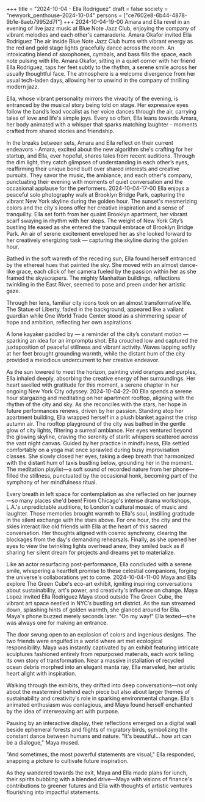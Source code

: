 +++
title = "2024-10-04 - Ella Rodriguez"
draft = false
society = "newyork_penthouse-2024-10-04"
persons = ["ce7602e8-6b44-4878-9b1e-8aeb79952d7f"]
+++
2024-10-04-19-00
Amara and Ella revel in an evening of live jazz music at Blue Note Jazz Club, enjoying the company of vibrant melodies and each other's camaraderie.
Amara Okafor invited Ella Rodriguez
The air inside Blue Note Jazz Club hums with vibrant energy as the red and gold stage lights gracefully dance across the room. An intoxicating blend of saxophones, cymbals, and bass fills the space, each note pulsing with life. Amara Okafor, sitting in a quiet corner with her friend Ella Rodriguez, taps her feet subtly to the rhythm, a serene smile across her usually thoughtful face. The atmosphere is a welcome divergence from her usual tech-laden days, allowing her to unwind in the company of thrilling modern jazz.

Ella, whose vibrant personality mirrors the vivacity of the evening, is entranced by the musical story being told on stage. Her expressive eyes follow the band’s lead vocalist as her voice dances through the air, carrying tales of love and life's simple joys. Every so often, Ella leans towards Amara, her body animated with a whisper that sparks matching laughter - moments crafted from shared stories and friendship.

In the breaks between sets, Amara and Ella reflect on their current endeavors - Amara, excited about the new algorithm she's crafting for her startup, and Ella, ever hopeful, shares tales from recent auditions. Through the dim light, they catch glimpses of understanding in each other’s eyes, reaffirming their unique bond built over shared interests and creative pursuits. They savor the music, the ambiance, and each other's company, punctuating their evening with moments of quiet conversation and the occasional applause for the performers.
2024-10-04-17-00
Ella enjoys a peaceful solo photography walk at Brooklyn Bridge Park, capturing the vibrant New York skyline during the golden hour. The sunset's mesmerizing colors and the city's icons offer her creative inspiration and a sense of tranquility.
Ella set forth from her quaint Brooklyn apartment, her vibrant scarf swaying in rhythm with her steps. The weight of New York City’s bustling life eased as she entered the tranquil embrace of Brooklyn Bridge Park. An air of serene excitement enveloped her as she looked forward to her creatively energizing task — capturing the skyline during the golden hour.

Bathed in the soft warmth of the receding sun, Ella found herself entranced by the ethereal hues that painted the sky. She moved with an almost dance-like grace, each click of her camera fueled by the passion within her as she framed the skyscrapers. The mighty Manhattan buildings, reflections twinkling in the East River, seemed to pose and preen under her artistic gaze.

Through her lens, familiar city icons took on an almost transformative life. The Statue of Liberty, faded in the background, appeared like a valiant guardian while One World Trade Center stood as a shimmering spear of hope and ambition, reflecting her own aspirations.

A lone kayaker paddled by — a reminder of the city’s constant motion — sparking an idea for an impromptu shot. Ella crouched low and captured the juxtaposition of peaceful stillness and vibrant activity. Waves lapping softly at her feet brought grounding warmth, while the distant hum of the city provided a melodious undercurrent to her creative endeavor.

As the sun lowered to meet the horizon, painting vivid oranges and purples, Ella inhaled deeply, absorbing the creative energy of her surroundings. Her heart swelled with gratitude for this moment, a serene chapter in her ongoing New York City odyssey.
2024-10-04-22-00
Ella spends a serene hour stargazing and meditating on her apartment rooftop, aligning with the rhythm of the city and sky. As she reconciles with the stars, her hope in future performances renews, driven by her passion.
Standing atop her apartment building, Ella wrapped herself in a plush blanket against the crisp autumn air. The rooftop playground of the city was bathed in the gentle glow of city lights, filtering a surreal ambiance. Her eyes ventured beyond the glowing skyline, craving the serenity of starlit whispers scattered across the vast night canvas. Guided by her practice in mindfulness, Ella settled comfortably on a yoga mat once sprawled during busy improvisation classes. She slowly closed her eyes, taking a deep breath that harmonized with the distant hum of taxis bustling below, grounding her in the moment. The meditation playlist—a soft sound of recorded nature from her phone—filled the stillness, punctuated by the occasional honk, becoming part of the symphony of her mindfulness ritual. 

Every breath in left space for contemplation as she reflected on her journey—so many places she'd been! From Chicago's intense drama workshops, L.A.'s unpredictable auditions, to London's cultural mosaic of music and laughter. Those memories brought warmth to Ella's soul, instilling gratitude in the silent exchange with the stars above. For one hour, the city and the skies interact like old friends with Ella at the heart of this sacred conversation. Her thoughts aligned with cosmic synchrony, clearing the blockages from the day's demanding rehearsals. Finally, as she opened her eyes to view the twinkling lights overhead anew, they smiled back as if sharing her silent dream for projects and dreams yet to materialize. 

Like an actor resurfacing post-performance, Ella concluded with a serene smile, whispering a heartfelt promise to these celestial companions, forging the universe's collaborations yet to come.
2024-10-04-11-00
Maya and Ella explore The Green Cube's eco-art exhibit, igniting inspiring conversations about sustainability, art's power, and creativity's influence on change.
Maya Lopez invited Ella Rodriguez
Maya stood outside The Green Cube, the vibrant art space nestled in NYC’s bustling art district. As the sun streamed down, splashing hints of golden warmth, she glanced around for Ella. Maya's phone buzzed merely seconds later. "On my way!" Ella texted—she was always one for making an entrance.

The door swung open to an explosion of colors and ingenious designs. The two friends were engulfed in a world where art met ecological responsibility. Maya was instantly captivated by an exhibit featuring intricate sculptures fashioned entirely from repurposed materials, each work telling its own story of transformation. Near a massive installation of recycled ocean debris morphed into an elegant manta ray, Ella marveled, her artistic heart alight with inspiration.

Walking through the exhibits, they drifted into deep conversations—not only about the mastermind behind each piece but also about larger themes of sustainability and creativity's role in sparking environmental change. Ella's animated enthusiasm was contagious, and Maya found herself enchanted by the idea of interweaving art with purpose.

Pausing by an interactive display, their reflections emerged on a digital wall beside ephemeral forests and flights of migratory birds, symbolizing the constant dance between humans and nature. "It's beautiful… how art can be a dialogue," Maya mused.

"And sometimes, the most powerful statements are visual," Ella responded, snapping a picture to cultivate future inspiration.

As they wandered towards the exit, Maya and Ella made plans for lunch, their spirits bubbling with a blended drive—Maya with visions of finance's contributions to greener futures and Ella with thoughts of artistic ventures flourishing into impactful statements.

